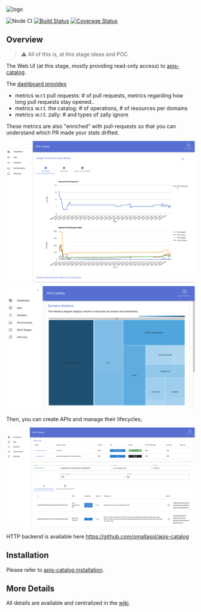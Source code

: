 ![logo](https://raw.githubusercontent.com/wiki/omallassi/apis-catalog/assets/logo.png)

![Node CI](https://github.com/omallassi/apis-catalog-web/workflows/Node%20CI/badge.svg) [![Build Status](https://travis-ci.org/omallassi/apis-catalog-web.svg?branch=master)](https://travis-ci.org/omallassi/apis-catalog-web) [![Coverage Status](https://coveralls.io/repos/github/omallassi/apis-catalog-web/badge.svg?branch=master)](https://coveralls.io/github/omallassi/apis-catalog-web?branch=master)

## Overview 
> :warning: All of this is, at this stage ideas and POC

The Web UI (at this stage, mostly providing read-only access) to [apis-catalog](https://github.com/omallassi/apis-catalog/). 

The [dashboard provides](https://github.com/omallassi/apis-catalog/wiki/stats-overview)

* metrics w.r.t pull requests: # of pull requests, metrics regarding how long pull requests stay opened..
* metrics w.r.t. the catalog: # of operations, # of resources per domains
* metrics w.r.t. zally: # and types of zally ignore

These metrics are also "enriched" with pull-requests so that you can understand which PR made your stats drifted. 

![screenshot](img/dashboard.png)
![screenshot](img/screen-treemap.png)

Then, you can create APIs and manage their lifecycles; 

![screenshot](img/screen.png)

HTTP backend is available here https://github.com/omallassi/apis-catalog


## Installation 

Please refer to [apis-catalog installation](https://github.com/omallassi/apis-catalog/wiki/installation). 


## More Details
All details are available and centralized in the [wiki](https://github.com/omallassi/apis-catalog/wiki).
